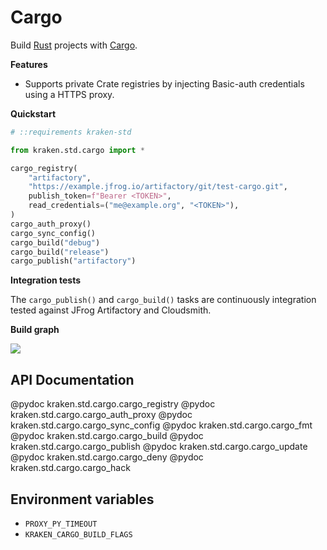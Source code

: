 # Cargo

  [Rust]: https://www.rust-lang.org/
  [Cargo]: https://doc.rust-lang.org/cargo/
  [rust-lang/cargo#10592]: https://github.com/rust-lang/cargo/pull/10592

Build [Rust][] projects with [Cargo][].

__Features__

* Supports private Crate registries by injecting Basic-auth credentials using a HTTPS proxy.

__Quickstart__

```py
# ::requirements kraken-std

from kraken.std.cargo import *

cargo_registry( 
    "artifactory",
    "https://example.jfrog.io/artifactory/git/test-cargo.git",
    publish_token=f"Bearer <TOKEN>",
    read_credentials=("me@example.org", "<TOKEN>"),
)
cargo_auth_proxy()
cargo_sync_config()
cargo_build("debug")
cargo_build("release")
cargo_publish("artifactory")
```

__Integration tests__

The `cargo_publish()` and `cargo_build()` tasks are continuously integration tested against JFrog Artifactory
and Cloudsmith.

__Build graph__

![](https://i.imgur.com/EMh0u9q.png)

## API Documentation

@pydoc kraken.std.cargo.cargo_registry
@pydoc kraken.std.cargo.cargo_auth_proxy
@pydoc kraken.std.cargo.cargo_sync_config
@pydoc kraken.std.cargo.cargo_fmt
@pydoc kraken.std.cargo.cargo_build
@pydoc kraken.std.cargo.cargo_publish
@pydoc kraken.std.cargo.cargo_update
@pydoc kraken.std.cargo.cargo_deny
@pydoc kraken.std.cargo.cargo_hack

## Environment variables

* `PROXY_PY_TIMEOUT`
* `KRAKEN_CARGO_BUILD_FLAGS`
